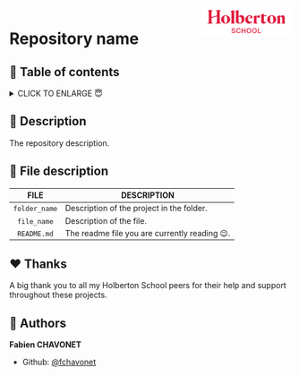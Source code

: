 <img  height="50px" align="right" src="https://raw.githubusercontent.com/fchavonet/fchavonet/main/resources/images/logo-holberton_school.png" alt="Holberton School logo">

# Repository name

## 🔖 Table of contents

<details>
    <summary>
		CLICK TO ENLARGE 😇
    </summary>
	📄 <a href="#description">Description</a>
    <br>
    📂 <a href="#files-description">Files description</a>
    <br>
    ♥️ <a href="#thanks">Thanks</a>
    <br>
    👷 <a href="#authors">Authors</a>
</details>

## 📄 <span id="description">Description</span>

The repository description.

## 📂 <span id="files-description">File description</span>

| **FILE**      | **DESCRIPTION**                               |
| :-----------: | --------------------------------------------- |
| `folder_name` | Description of the project in the folder.     | 
| `file_name`   | Description of the file.                      |
| `README.md`   | The readme file you are currently reading 😉. |

## ♥️ <span id="thanks">Thanks</span>

A big thank you to all my Holberton School peers for their help and support throughout these projects.

## 👷 <span id="authors">Authors</span>

**Fabien CHAVONET**
- Github: [@fchavonet](https://github.com/fchavonet)
